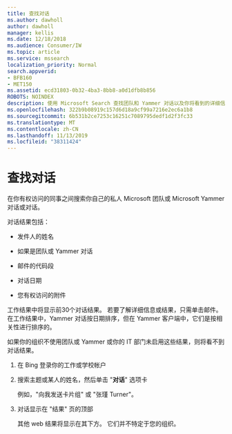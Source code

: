```yaml
---
title: 查找对话
ms.author: dawholl
author: dawholl
manager: kellis
ms.date: 12/18/2018
ms.audience: Consumer/IW
ms.topic: article
ms.service: mssearch
localization_priority: Normal
search.appverid:
- BFB160
- MET150
ms.assetid: ecd31803-0b32-4ba3-8bb8-a0d1dfb8b856
ROBOTS: NOINDEX
description: 使用 Microsoft Search 查找团队和 Yammer 对话以及你将看到的详细信息
ms.openlocfilehash: 322b9b08919c157d6d18a9cf99a7216e2ec6a1b8
ms.sourcegitcommit: 6b531b2ce7253c16251c7089795dedf1d2f3fc33
ms.translationtype: MT
ms.contentlocale: zh-CN
ms.lasthandoff: 11/13/2019
ms.locfileid: "38311424"
---
```

# <a name="find-conversations"></a>查找对话

在你有权访问的同事之间搜索你自己的私人 Microsoft 团队或 Microsoft Yammer 对话或对话。
  
对话结果包括：
  
- 发件人的姓名
    
- 如果是团队或 Yammer 对话
    
- 邮件的代码段
    
- 对话日期
    
- 您有权访问的附件
    
工作结果中将显示前30个对话结果。 若要了解详细信息或结果，只需单击邮件。 在工作结果中，Yammer 对话按日期排序，但在 Yammer 客户端中，它们是按相关性进行排序的。
  
如果你的组织不使用团队或 Yammer 或你的 IT 部门未启用这些结果，则将看不到对话结果。
  
1. 在 Bing 登录你的工作或学校帐户
    
2. 搜索主题或某人的姓名，然后单击 "**对话**" 选项卡 
    
    例如，"向我发送卡片组" 或 "张瑾 Turner"。
    
3. 对话显示在 "结果" 页的顶部
    
    其他 web 结果将显示在其下方。 它们并不特定于您的组织。
    



